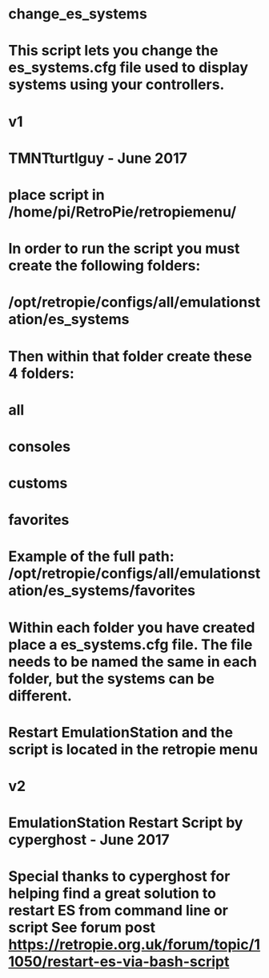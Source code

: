 # change_es_systems
# This script lets you change the es_systems.cfg file used to display systems using your controllers.
#
# v1
# TMNTturtlguy - June 2017
#
# place script in /home/pi/RetroPie/retropiemenu/
# In order to run the script you must create the following folders:
#    /opt/retropie/configs/all/emulationstation/es_systems
# Then within that folder create these 4 folders:
#    all
#    consoles
#    customs
#    favorites
# Example of the full path: /opt/retropie/configs/all/emulationstation/es_systems/favorites
# Within each folder you have created place a es_systems.cfg file. The file needs to be named the same in each folder, but the systems can be different.
# Restart EmulationStation and the script is located in the retropie menu
#
# v2
# EmulationStation Restart Script by cyperghost - June 2017
#	Special thanks to cyperghost for helping find a great solution to restart ES from command line or script See forum post https://retropie.org.uk/forum/topic/11050/restart-es-via-bash-script


